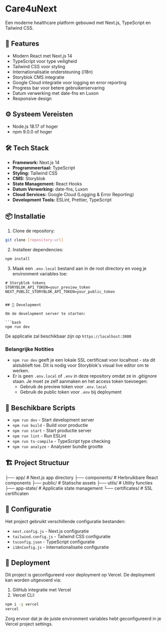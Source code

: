 # Care4uNext

Een moderne healthcare platform gebouwd met Next.js, TypeScript en Tailwind CSS.

## 🚀 Features

- Modern React met Next.js 14
- TypeScript voor type veiligheid
- Tailwind CSS voor styling
- Internationalisatie ondersteuning (i18n)
- Storyblok CMS integratie
- Google Cloud integratie voor logging en error reporting
- Progress bar voor betere gebruikerservaring
- Datum verwerking met date-fns en Luxon
- Responsive design

## ⚙️ Systeem Vereisten

- Node.js 18.17 of hoger
- npm 9.0.0 of hoger

## 🛠️ Tech Stack

- **Framework:** Next.js 14
- **Programmeertaal:** TypeScript
- **Styling:** Tailwind CSS
- **CMS:** Storyblok
- **State Management:** React Hooks
- **Datum Verwerking:** date-fns, Luxon
- **Cloud Services:** Google Cloud (Logging & Error Reporting)
- **Development Tools:** ESLint, Prettier, TypeScript

## 📦 Installatie

1. Clone de repository:
```bash
git clone [repository-url]
```

2. Installeer dependencies:
```bash
npm install
```

3. Maak een `.env.local` bestand aan in de root directory en voeg je environment variables toe:
```env
# Storyblok tokens
STORYBLOK_API_TOKEN=your_preview_token
NEXT_PUBLIC_STORYBLOK_API_TOKEN=your_public_token


## 🚀 Development

Om de development server te starten:

```bash
npm run dev
```

De applicatie zal beschikbaar zijn op `https://localhost:3000`

### Belangrijke Notities
* `npm run dev` geeft je een lokale SSL certificaat voor localhost - sta dit alstublieft toe. Dit is nodig voor Storyblok's visual live editor om te werken.
* Er is geen `.env.local` of `.env` in deze repository omdat ze in .gitignore staan. Je moet ze zelf aanmaken en het access token toevoegen:
  - Gebruik de preview token voor `.env.local`
  - Gebruik de public token voor `.env` bij deployment

## 📝 Beschikbare Scripts

- `npm run dev` - Start development server
- `npm run build` - Build voor productie
- `npm run start` - Start productie server
- `npm run lint` - Run ESLint
- `npm run ts-compile` - TypeScript type checking
- `npm run analyze` - Analyseer bundle grootte

## 🏗️ Project Structuur
├── app/ # Next.js app directory
├── components/ # Herbruikbare React components
├── public/ # Statische assets
├── utils/ # Utility functies
├── app-state/ # Applicatie state management
└── certificates/ # SSL certificaten


## 🔧 Configuratie

Het project gebruikt verschillende configuratie bestanden:

- `next.config.js` - Next.js configuratie
- `tailwind.config.js` - Tailwind CSS configuratie
- `tsconfig.json` - TypeScript configuratie
- `i18nConfig.js` - Internationalisatie configuratie

## 🚀 Deployment

Dit project is geconfigureerd voor deployment op Vercel. De deployment kan worden uitgevoerd via:

1. GitHub integratie met Vercel
2. Vercel CLI:
```bash
npm i -g vercel
vercel
```

Zorg ervoor dat je de juiste environment variables hebt geconfigureerd in je Vercel project settings.






